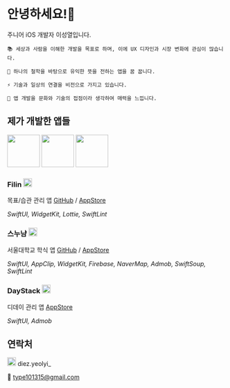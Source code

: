 # 안녕하세요!👋

주니어 iOS 개발자 이성열입니다.

    📚 세상과 사람을 이해한 개발을 목표로 하며, 이에 UX 디자인과 시장 변화에 관심이 많습니다.
    
    💭 하나의 철학을 바탕으로 유익한 뜻을 전하는 앱을 꿈 꿉니다. 
    
    ⚡️ 기술과 일상의 연결을 비전으로 가지고 있습니다.
    
    🎨 앱 개발을 문화와 기술의 접점이라 생각하여 매력을 느낍니다.

## 제가 개발한 앱들

<img src="https://user-images.githubusercontent.com/70733203/106231558-54c64200-6235-11eb-9045-44787fa26ac0.png" width=75> <img src="https://user-images.githubusercontent.com/70733203/106236025-5bf24d80-623f-11eb-852a-7573fa2e77ed.png" width=75> <img src="https://user-images.githubusercontent.com/70733203/106235941-2baaaf00-623f-11eb-9c16-5badf913093f.png" width=75>

### Filin <img src="https://user-images.githubusercontent.com/70733203/106231558-54c64200-6235-11eb-9045-44787fa26ac0.png" width=20>

목표/습관 관리 앱 [GitHub](https://github.com/Yeolyi/Filin)  /  [AppStore](https://apps.apple.com/kr/app/filin/id1545601686)

*SwiftUI, WidgetKit, Lottie, SwiftLint*

### 스누냠 <img src="https://user-images.githubusercontent.com/70733203/106236025-5bf24d80-623f-11eb-852a-7573fa2e77ed.png" width=20>

서울대학교 학식 앱  [GitHub](https://github.com/Yeolyi/SNUYum)  /  [AppStore](https://apps.apple.com/kr/app/%EC%8A%A4%EB%88%84%EB%83%A0-%EC%84%9C%EC%9A%B8%EB%8C%80%ED%95%99%EA%B5%90-%ED%95%99%EC%8B%9D/id1528983763)

*SwiftUI, AppClip, WidgetKit, Firebase, NaverMap, Admob, SwiftSoup, SwiftLint*

### DayStack <img src="https://user-images.githubusercontent.com/70733203/106235941-2baaaf00-623f-11eb-9c16-5badf913093f.png" width=20>

디데이 관리 앱  [AppStore](https://apps.apple.com/kr/app/daystack-%EB%94%94%EB%8D%B0%EC%9D%B4/id1501387904)

*SwiftUI, Admob*

## 연락처

<img src="https://user-images.githubusercontent.com/70733203/106235761-b17a2a80-623e-11eb-8aa2-0a59f38da475.png" width=20> diez.yeolyi_

💌 type101315@gmail.com
